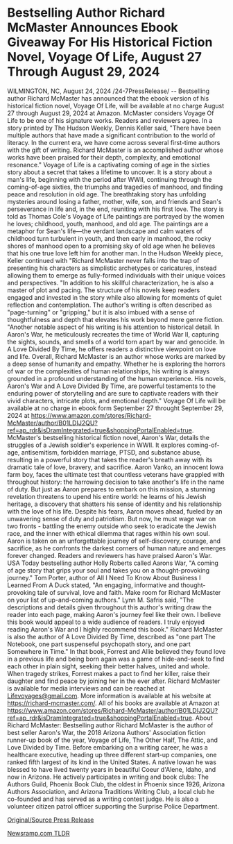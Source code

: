 # Bestselling Author Richard McMaster Announces Ebook Giveaway For His Historical Fiction Novel, Voyage Of Life, August 27 Through August 29, 2024

WILMINGTON, NC, August 24, 2024 /24-7PressRelease/ -- Bestselling author Richard McMaster has announced that the ebook version of his historical fiction novel, Voyage Of Life, will be available at no charge August 27 through August 29, 2024 at Amazon.  McMaster considers Voyage Of Life to be one of his signature works. Readers and reviewers agree.  In a story printed by The Hudson Weekly, Dennis Keller said, "There have been multiple authors that have made a significant contribution to the world of literacy. In the current era, we have come across several first-time authors with the gift of writing. Richard McMaster is an accomplished author whose works have been praised for their depth, complexity, and emotional resonance."  Voyage of Life is a captivating coming of age in the sixties story about a secret that takes a lifetime to uncover. It is a story about a man's life, beginning with the period after WWII, continuing through the coming-of-age sixties, the triumphs and tragedies of manhood, and finding peace and resolution in old age. The breathtaking story has unfolding mysteries around losing a father, mother, wife, son, and friends and Sean's perseverance in life and, in the end, reuniting with his first love.  The story is told as Thomas Cole's Voyage of Life paintings are portrayed by the women he loves; childhood, youth, manhood, and old age. The paintings are a metaphor for Sean's life—the verdant landscape and calm waters of childhood turn turbulent in youth, and then early in manhood, the rocky shores of manhood open to a promising sky of old age when he believes that his one true love left him for another man.  In the Hudson Weekly piece, Keller continued with "Richard McMaster never falls into the trap of presenting his characters as simplistic archetypes or caricatures, instead allowing them to emerge as fully-formed individuals with their unique voices and perspectives.  "In addition to his skillful characterization, he is also a master of plot and pacing. The structure of his novels keep readers engaged and invested in the story while also allowing for moments of quiet reflection and contemplation. The author's writing is often described as "page-turning" or "gripping," but it is also imbued with a sense of thoughtfulness and depth that elevates his work beyond mere genre fiction.  "Another notable aspect of his writing is his attention to historical detail. In Aaron's War, he meticulously recreates the time of World War II, capturing the sights, sounds, and smells of a world torn apart by war and genocide. In A Love Divided By Time, he offers readers a distinctive viewpoint on love and life. Overall, Richard McMaster is an author whose works are marked by a deep sense of humanity and empathy. Whether he is exploring the horrors of war or the complexities of human relationships, his writing is always grounded in a profound understanding of the human experience. His novels, Aaron's War and A Love Divided By Time, are powerful testaments to the enduring power of storytelling and are sure to captivate readers with their vivid characters, intricate plots, and emotional depth."  Voyage Of Life will be available at no charge in ebook form September 27 throught September 29, 2024 at https://www.amazon.com/stores/Richard-McMaster/author/B01LDIJ2QU?ref=ap_rdr&isDramIntegrated=true&shoppingPortalEnabled=true.  McMaster's bestselling historical fiction novel, Aaron's War, details the struggles of a Jewish soldier's experience in WWII. It explores coming-of-age, antisemitism, forbidden marriage, PTSD, and substance abuse, resulting in a powerful story that takes the reader's breath away with its dramatic tale of love, bravery, and sacrifice.  Aaron Vanko, an innocent Iowa farm boy, faces the ultimate test that countless veterans have grappled with throughout history: the harrowing decision to take another's life in the name of duty.  But just as Aaron prepares to embark on this mission, a stunning revelation threatens to upend his entire world: he learns of his Jewish heritage, a discovery that shatters his sense of identity and his relationship with the love of his life.  Despite his fears, Aaron moves ahead, fueled by an unwavering sense of duty and patriotism. But now, he must wage war on two fronts - battling the enemy outside who seek to eradicate the Jewish race, and the inner with ethical dilemma that rages within his own soul.  Aaron is taken on an unforgettable journey of self-discovery, courage, and sacrifice, as he confronts the darkest corners of human nature and emerges forever changed.  Readers and reviewers has have praised Aaron's War. USA Today bestselling author Holly Roberts called Aarons War, "A coming of age story that grips your soul and takes you on a thought-provoking journey." Tom Porter, author of All I Need To Know About Business I Learned From A Duck stated, "An engaging, informative and thought-provoking tale of survival, love and faith. Make room for Richard McMaster on your list of up-and-coming authors." Lynn M. Safris said, "The descriptions and details given throughout this author's writing draw the reader into each page, making Aaron's journey feel like their own. I believe this book would appeal to a wide audience of readers. I truly enjoyed reading Aaron's War and I highly recommend this book."  Richard McMaster is also the author of A Love Divided By Time, described as "one part The Notebook, one part suspenseful psychopath story, and one part Somewhere in Time." In that book, Forrest and Allie believed they found love in a previous life and being born again was a game of hide-and-seek to find each other in plain sight, seeking their better halves, united and whole. When tragedy strikes, Forrest makes a pact to find her killer, raise their daughter and find peace by joining her in the ever after.  Richard McMaster is available for media interviews and can be reached at Lifevoyages@gmail.com. More information is available at his website at https://richard-mcmaster.com/. All of his books are available at Amazon at https://www.amazon.com/stores/Richard-McMaster/author/B01LDIJ2QU?ref=ap_rdr&isDramIntegrated=true&shoppingPortalEnabled=true.  About Richard McMaster:  Bestselling author Richard McMaster is the author of best seller Aaron's War, the 2018 Arizona Authors' Association fiction runner-up book of the year, Voyage of Life, The Other Half, The Attic, and Love Divided by Time.  Before embarking on a writing career, he was a healthcare executive, heading up three different start-up companies, one ranked fifth largest of its kind in the United States. A native Iowan he was blessed to have lived twenty years in beautiful Coeur d'Alene, Idaho, and now in Arizona. He actively participates in writing and book clubs: The Authors Guild, Phoenix Book Club, the oldest in Phoenix since 1926, Arizona Authors Association, and Arizona Traditions Writing Club, a local club he co-founded and has served as a writing contest judge. He is also a volunteer citizen patrol officer supporting the Surprise Police Department. 

[Original/Source Press Release](https://www.24-7pressrelease.com/press-release/513715/bestselling-author-richard-mcmaster-announces-ebook-giveaway-for-his-historical-fiction-novel-voyage-of-life-august-27-through-august-29-2024) 

[Newsramp.com TLDR](https://newsramp.com/None) 